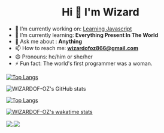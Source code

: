 <h1 align= "center">Hi 👋 I'm Wizard</h1>





- 🔭 I’m currently working on: [Learning Javascript](https://github.com/WIZARDOF-OZ/JavaScript-Learning-)
- 🌱 I’m currently learning: **Everything Present In The World**
- 💬 Ask me about : **Anything**
- 📫 How to reach me: **wizardofoz866@gmail.com**
- 😄 Pronouns: he/him or she/her
- ⚡ Fun fact: The world's first programmer was a woman.

[![Top Langs](https://github-readme-stats.vercel.app/api/top-langs/?username=WIZARDOF-OZ&layout=compact&langs_count=10)](https://github.com/anuraghazra/github-readme-stats)

![WIZARDOF-OZ's GitHub stats](https://github-readme-stats.vercel.app/api?username=WIZARDOF-OZ&show_icons=true&theme=radical)

[![Top Langs](https://github-readme-stats.vercel.app/api/top-langs/?username=WIZARDOF-OZ&exclude_repo=github-readme-stats,WIZARDOF-OZ.github.io)](https://github.com/anuraghazra/github-readme-stats)

[![WIZARDOF-OZ's wakatime stats](https://github-readme-stats.vercel.app/api/wakatime?username=WIZARDOF-OZ)](https://github.com/anuraghazra/github-readme-stats)

<a href="https://github.com/WIZARDOF-OZ/MusicBot">
  <img align="center" src="https://github-readme-stats.vercel.app/api/pin/?username=WIZARDOF-OZ&repo=github-MusicBot" />
</a>
<a href="https://github.com/WIZARDOF-OZ/Music-Bot-With-Dashboard">
  <img align="center" src="https://github-readme-stats.vercel.app/api/pin/?username=WIZARDOF-OZ&repo=convoychat" />
</a>